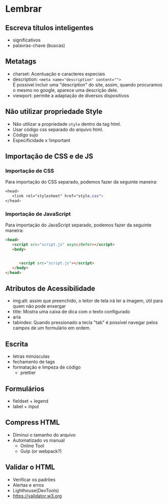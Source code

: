 # Lembrar
## Escreva títulos inteligentes
- significativos
- palavras-chave (buscas)

## Metatags
- charset: Acentuação e caracteres especiais
- description: `<meta name="description" content="">`  
É possível incluir uma "description" do site, assim, quando procuramos o mesmo no google, aparece uma descrição dele.
- viewport: permite a adaptação de diversos dispositivos

## Não utilizar propriedade Style
- Não utilizar a propriedade `style` dentro da tag html.
- Usar código css separado do arquivo html.
- Código sujo
- Especificidade x !important

## Importação de CSS e de JS
### Importação de CSS
Para importação do CSS separado, podemos fazer da seguinte maneira:
```css
<head>
   <link rel="stylesheet" href="style.css">
</head>
```
### Importação de JavaScript
Para importação do JavaScript separado, podemos fazer da seguinte maneira:
```html
<head>
   <script src="script.js" async/defer></script>
   <body>


      <script src="script.js"></script>
   </body>
</head>
```
## Atributos de Acessibilidade
- img:alt: assim que preenchido, o leitor de tela irá ler a imagem, útil para quem não pode enxergar
- title: Mostra uma caixa de dica com o texto configurado
- aria
- tabindex: Quando pressionado a tecla "tab" é possível navegar pelos campos de um formulário em ordem.

## Escrita
- letras minúsculas
- fechamento de tags
- formatação e limpeza de código
  - prettier

## Formulários
- fieldset + legend
- label + input

## Compress HTML
- Diminui o tamanho do arquivo
- Automatizado vs manual
  - Online Tool
  - Gulp (or webpack?)

## Validar o HTML
- Verificar os padrões
- Alertas e erros
- Lighthouse(DevTools)
- https://validator.w3.org
